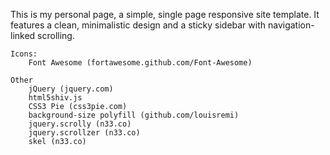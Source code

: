 

This is my personal page, a simple, single page responsive site template. It features a
clean, minimalistic design and a sticky sidebar with navigation-linked scrolling.
			
	Icons:
		Font Awesome (fortawesome.github.com/Font-Awesome)

	Other
		jQuery (jquery.com)
		html5shiv.js 
		CSS3 Pie (css3pie.com)
		background-size polyfill (github.com/louisremi)
		jquery.scrolly (n33.co)
		jquery.scrollzer (n33.co)
		skel (n33.co)